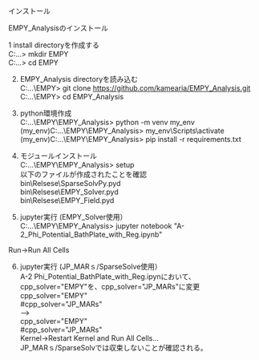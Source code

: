 インストール

EMPY_Analysisのインストール  

1 install directoryを作成する  
C:\...> mkdir EMPY  
C:\...> cd EMPY

2. EMPY_Analysis directoryを読み込む  
C:\...\EMPY> git clone https://github.com/kamearia/EMPY_Analysis.git  
C:\...\EMPY> cd EMPY_Analysis  

3. python環境作成  
C:\...\EMPY\EMPY_Analysis> python -m venv my_env  
(my_env)C:\...\EMPY\EMPY_Analysis> my_env\Scripts\activate  
(my_env)C:\...\EMPY\EMPY_Analysis> pip install -r requirements.txt  

4. モジュールインストール  
C:\...\EMPY\EMPY_Analysis> setup  
以下のファイルが作成されたことを確認  
bin\Relsese\SparseSolvPy.pyd    
bin\Relsese\EMPY_Solver.pyd  
bin\Relsese\EMPY_Field.pyd  

5. jupyter実行 (EMPY_Solver使用）  
C:\...\EMPY\EMPY_Analysis> jupyter notebook "A-2_Phi_Potential_BathPlate_with_Reg.ipynb"  

Run->Run All Cells  

6. jupyter実行 (JP_MARｓ/SparseSolve使用）  
A-2 Phi_Potential_BathPlate_with_Reg.ipynにおいて、cpp_solver="EMPY"を、cpp_solver="JP_MARs"に変更  
cpp_solver="EMPY"  
#cpp_solver="JP_MARs"  
-->  
cpp_solver="EMPY"    
#cpp_solver="JP_MARs"  
Kernel->Restart Kernel and Run All Cells...   
JP_MARｓ/SparseSolvでは収束しないことが確認される。   

